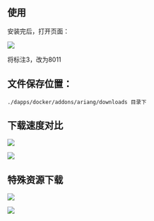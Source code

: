## 使用

安装完后，打开页面：

![](http://img02.shangguantv.com/pic/20191104144310.png)

将标注3，改为8011

## 文件保存位置：
    
    ./dapps/docker/addons/ariang/downloads 目录下

## 下载速度对比

![](https://i.loli.net/2019/11/04/RoxOCNnWEdaHFLw.png)

![](https://i.loli.net/2019/11/06/G5h1pMCSLD7RqQz.png)

## 特殊资源下载

![](https://i.loli.net/2019/11/06/3DdWuUlxBOfgaNC.png)

![](https://i.loli.net/2019/11/06/wtf1RSnL7Kema2p.png)






